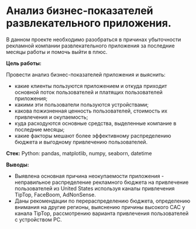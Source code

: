 # Анализ бизнес-показателей развлекательного приложения.

В данном проекте необходимо разобраться в причинах убыточности рекламной компании развлекательного приложения за последние месяцы работы и помочь выйти в плюс.

**Цель работы:**

Провести анализ бизнес-показателей приложения и выяснить:
- какие клиенты пользуются приложением и откуда приходит основной поток пользователей и платящих пользователей приложения;
- какими эти пользователи пользуются устройствами;
- какова пожизненная ценность пользователей, стоимость их привлечения и окупаемость;
- куда расходуются основные средства, выделенные компание в последние месяцы;
- какие факторы мешают более эффективному распределению бюджета и выгодному привлечению пользователей.

**Стек:**
Python: pandas, matplotlib, numpy, seaborn, datetime

**Выводы:**
- Выявлена основная причина неокупаемости приложения - неправильное распределение рекламного бюджета на привлечение пользователей из United States используя каналы привлечения TipTop, FaceBoom, AdNonSense.
- Даны рекомендации по перераспределению бюджета, определению внимания на другие регионы, выяснению причины высокого САС у канала TipTop, рассмотрению варианта привлечения пользователей с устройством PC.
